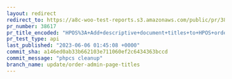 ```yaml
---
layout: redirect
redirect_to: https://a8c-woo-test-reports.s3.amazonaws.com/public/pr/38617/api/index.html
pr_number: 38617
pr_title_encoded: "HPOS%3A+Add+descriptive+document+titles+to+HPOS+order+admin+screens"
pr_test_type: api
last_published: "2023-06-06 01:45:08 +0000"
commit_sha: a146ed0ab33b662103e711060ef2c6434363bccd
commit_message: "phpcs cleanup"
branch_name: update/order-admin-page-titles
---
```

